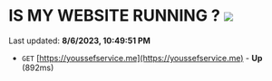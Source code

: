 # IS MY WEBSITE RUNNING ? [![](https://img.shields.io/static/v1?label=Sponsor&message=%E2%9D%A4&logo=GitHub&color=%23fe8e86)](https://github.com/sponsors/<username>)

Last updated: **8/6/2023, 10:49:51 PM**

- `GET` [https://youssefservice.me](https://youssefservice.me) - **Up** (892ms)
